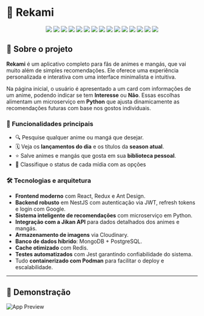 # 🎴 Rekami 
<p align="center">
<img src="https://img.shields.io/badge/React-20232A?style=for-the-badge&logo=react&logoColor=61DAFB" />
  <img src="https://img.shields.io/badge/Redux-764ABC?style=for-the-badge&logo=redux&logoColor=white" />
  <img src="https://img.shields.io/badge/AntDesign-0170FE?style=for-the-badge&logo=antdesign&logoColor=white" />
  <img src="https://img.shields.io/badge/Vite-646CFF?style=for-the-badge&logo=vite&logoColor=white" />
  <img src="https://img.shields.io/badge/NestJS-E0234E?style=for-the-badge&logo=nestjs&logoColor=white" />
  <img src="https://img.shields.io/badge/Jest-C21325?style=for-the-badge&logo=jest&logoColor=white" />
  <img src="https://img.shields.io/badge/JWT-black?style=for-the-badge&logo=jsonwebtokens&logoColor=white" />
  <img src="https://img.shields.io/badge/Google_OAuth-4285F4?style=for-the-badge&logo=google&logoColor=white" />
  <img src="https://img.shields.io/badge/Python-3776AB?style=for-the-badge&logo=python&logoColor=white" />
  <img src="https://img.shields.io/badge/Jikan_API-F38181?style=for-the-badge&logo=graphql&logoColor=white" />
  <img src="https://img.shields.io/badge/Cloudinary-3448C5?style=for-the-badge&logo=cloudinary&logoColor=white" />
  <img src="https://img.shields.io/badge/MongoDB-47A248?style=for-the-badge&logo=mongodb&logoColor=white" />
  <img src="https://img.shields.io/badge/PostgreSQL-336791?style=for-the-badge&logo=postgresql&logoColor=white" />
  <img src="https://img.shields.io/badge/Redis-DC382D?style=for-the-badge&logo=redis&logoColor=white" />
  <img src="https://img.shields.io/badge/Podman-892CA0?style=for-the-badge&logo=podman&logoColor=white" />
</p>

## 📌 Sobre o projeto

**Rekami** é um aplicativo completo para fãs de animes e mangás, que vai muito além de simples recomendações. Ele oferece uma experiência personalizada e interativa com uma interface minimalista e intuitiva.

Na página inicial, o usuário é apresentado a um card com informações de um anime, podendo indicar se tem **Interesse** ou **Não**. Essas escolhas alimentam um microserviço em **Python** que ajusta dinamicamente as recomendações futuras com base nos gostos individuais.

### 🔧 Funcionalidades principais

- 🔍 Pesquise qualquer anime ou mangá que desejar.
- 🗓 Veja os **lançamentos do dia** e os títulos da **season atual**.
- ⭐ Salve animes e mangás que gosta em sua **biblioteca pessoal**.
- 📌 Classifique o status de cada mídia com as opções
  
### 🛠️ Tecnologias e arquitetura

- **Frontend moderno** com React, Redux e Ant Design.
- **Backend robusto** em NestJS com autenticação via JWT, refresh tokens e login com Google.
- **Sistema inteligente de recomendações** com microserviço em Python.
- **Integração com a Jikan API** para dados detalhados dos animes e mangás.
- **Armazenamento de imagens** via Cloudinary.
- **Banco de dados híbrido**: MongoDB + PostgreSQL.
- **Cache otimizado** com Redis.
- **Testes automatizados** com Jest garantindo confiabilidade do sistema.
- Tudo **containerizado com Podman** para facilitar o deploy e escalabilidade.

---

## 🎥 Demonstração

![App Preview](appShowcase.gif)
